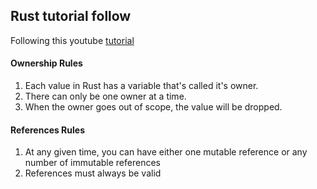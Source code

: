 ## Rust tutorial follow

Following this youtube [tutorial](https://www.youtube.com/playlist?list=PLai5B987bZ9CoVR-QEIN9foz4QCJ0H2Y8)

#### Ownership Rules

1. Each value in Rust has a variable that's called it's owner.
2. There can only be one owner at a time.
3. When the owner goes out of scope, the value will be dropped.

#### References Rules

1. At any given time, you can have either one mutable reference or any number of immutable references
2. References must always be valid
